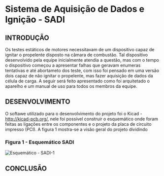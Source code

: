 # Sistema de Aquisição de Dados e Ignição - SADI

## INTRODUÇÃO

Os testes estáticos de motores necessitavam de um dispositivo capaz de ignitar o propelente disposto na câmara de combustão. Tal dispositivo desenvolvido pela equipe inicialmente atendia a questão, mas com o tempo o dispositivo começou a apresentar falhas que geravam enumeras tentativas e até abortameto dos teste, com isso foi pensado em uma versão dois capaz de não ignitar o propelente, mas fazer aquisição de dados da célula de carga. 
A seguir será feito apresentado como foi arquitetado o aparelho e um manual de uso para todos os membros da equipe.


## DESENVOLVIMENTO

O softawe utilizado para o desenvolvimento do projeto foi o Kicad -  http://kicad-pcb.org/, nele foi possível construir o esquemático onde foram feitas as ligações entre os componentes e o projeto da placa de circuito impresso (PCI). A figura 1 mostra-se a visão geral do projeto dividindo


### Figura 1 -  Esquemático SADI

![Esquemático - SADI-1](https://user-images.githubusercontent.com/42541528/56308829-977d5f80-611e-11e9-9ec7-5395275f1504.png)

## CONCLUSÃO


